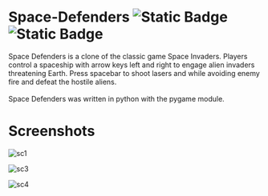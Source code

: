 # Space-Defenders ![Static Badge](https://img.shields.io/badge/language-python%20-%20green) ![Static Badge](https://img.shields.io/badge/module-pygame-green)

Space Defenders is a clone of the classic game Space Invaders. Players control a spaceship with arrow keys left and right to engage alien invaders threatening Earth. Press spacebar to shoot lasers and while avoiding enemy fire and defeat the hostile aliens.\
\
Space Defenders was written in python with the pygame module. 
# Screenshots
![sc1](https://github.com/mikem1990/space-defenders/assets/112135737/abb2fc2e-9a22-4685-bd58-9188edf3dd3b)

![sc3](https://github.com/mikem1990/space-defenders/assets/112135737/2debb897-61a3-47f6-acd8-a991976feba9)

![sc4](https://github.com/mikem1990/space-defenders/assets/112135737/29c27e3d-706e-4210-8a87-06f9f20a0704)
